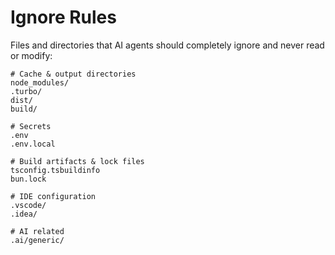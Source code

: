# Ignore Rules

Files and directories that AI agents should completely ignore and never read or modify:

```ignore
# Cache & output directories
node_modules/
.turbo/
dist/
build/

# Secrets
.env
.env.local

# Build artifacts & lock files
tsconfig.tsbuildinfo
bun.lock

# IDE configuration
.vscode/
.idea/

# AI related
.ai/generic/
```
